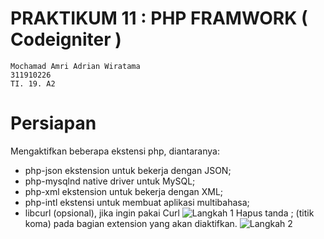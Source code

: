 # PRAKTIKUM 11 : PHP FRAMWORK ( Codeigniter )
```
Mochamad Amri Adrian Wiratama
311910226
TI. 19. A2
```
# Persiapan
Mengaktifkan beberapa ekstensi php, diantaranya:
* php-json ekstension untuk bekerja dengan JSON;
* php-mysqlnd native driver untuk MySQL;
* php-xml ekstension untuk bekerja dengan XML;
* php-intl ekstensi untuk membuat aplikasi multibahasa;
* libcurl (opsional), jika ingin pakai Curl
![Langkah 1](https://user-images.githubusercontent.com/56380838/122032002-6f224600-cdf9-11eb-821d-30fa24d95f29.png)
Hapus tanda ; (titik koma) pada bagian extension yang akan diaktifkan.
![Langkah 2](https://user-images.githubusercontent.com/56380838/122032477-dd670880-cdf9-11eb-814b-01d40bc549ac.png)
